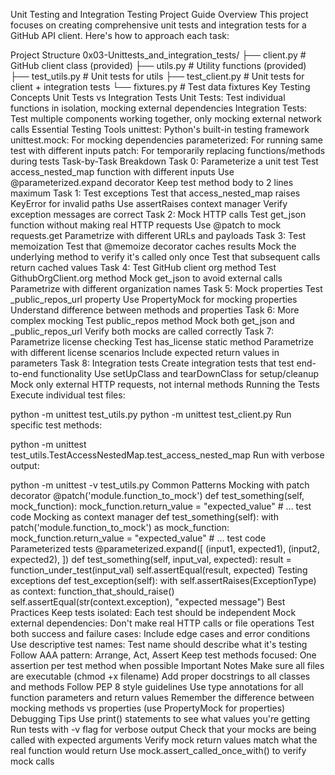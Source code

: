 Unit Testing and Integration Testing Project Guide
Overview
This project focuses on creating comprehensive unit tests and integration tests for a GitHub API client. Here's how to approach each task:

Project Structure
0x03-Unittests_and_integration_tests/
├── client.py              # GitHub client class (provided)
├── utils.py               # Utility functions (provided)
├── test_utils.py          # Unit tests for utils
├── test_client.py         # Unit tests for client + integration tests
└── fixtures.py            # Test data fixtures
Key Testing Concepts
Unit Tests vs Integration Tests
Unit Tests: Test individual functions in isolation, mocking external dependencies
Integration Tests: Test multiple components working together, only mocking external network calls
Essential Testing Tools
unittest: Python's built-in testing framework
unittest.mock: For mocking dependencies
parameterized: For running same test with different inputs
patch: For temporarily replacing functions/methods during tests
Task-by-Task Breakdown
Task 0: Parameterize a unit test
Test access_nested_map function with different inputs
Use @parameterized.expand decorator
Keep test method body to 2 lines maximum
Task 1: Test exceptions
Test that access_nested_map raises KeyError for invalid paths
Use assertRaises context manager
Verify exception messages are correct
Task 2: Mock HTTP calls
Test get_json function without making real HTTP requests
Use @patch to mock requests.get
Parametrize with different URLs and payloads
Task 3: Test memoization
Test that @memoize decorator caches results
Mock the underlying method to verify it's called only once
Test that subsequent calls return cached values
Task 4: Test GitHub client org method
Test GithubOrgClient.org method
Mock get_json to avoid external calls
Parametrize with different organization names
Task 5: Mock properties
Test _public_repos_url property
Use PropertyMock for mocking properties
Understand difference between methods and properties
Task 6: More complex mocking
Test public_repos method
Mock both get_json and _public_repos_url
Verify both mocks are called correctly
Task 7: Parametrize license checking
Test has_license static method
Parametrize with different license scenarios
Include expected return values in parameters
Task 8: Integration tests
Create integration tests that test end-to-end functionality
Use setUpClass and tearDownClass for setup/cleanup
Mock only external HTTP requests, not internal methods
Running the Tests
Execute individual test files:

python -m unittest test_utils.py
python -m unittest test_client.py
Run specific test methods:

python -m unittest test_utils.TestAccessNestedMap.test_access_nested_map
Run with verbose output:

python -m unittest -v test_utils.py
Common Patterns
Mocking with patch decorator
@patch('module.function_to_mock')
def test_something(self, mock_function):
    mock_function.return_value = "expected_value"
    # ... test code
Mocking as context manager
def test_something(self):
    with patch('module.function_to_mock') as mock_function:
        mock_function.return_value = "expected_value"
        # ... test code
Parameterized tests
@parameterized.expand([
    (input1, expected1),
    (input2, expected2),
])
def test_something(self, input_val, expected):
    result = function_under_test(input_val)
    self.assertEqual(result, expected)
Testing exceptions
def test_exception(self):
    with self.assertRaises(ExceptionType) as context:
        function_that_should_raise()
    self.assertEqual(str(context.exception), "expected message")
Best Practices
Keep tests isolated: Each test should be independent
Mock external dependencies: Don't make real HTTP calls or file operations
Test both success and failure cases: Include edge cases and error conditions
Use descriptive test names: Test name should describe what it's testing
Follow AAA pattern: Arrange, Act, Assert
Keep test methods focused: One assertion per test method when possible
Important Notes
Make sure all files are executable (chmod +x filename)
Add proper docstrings to all classes and methods
Follow PEP 8 style guidelines
Use type annotations for all function parameters and return values
Remember the difference between mocking methods vs properties (use PropertyMock for properties)
Debugging Tips
Use print() statements to see what values you're getting
Run tests with -v flag for verbose output
Check that your mocks are being called with expected arguments
Verify mock return values match what the real function would return
Use mock.assert_called_once_with() to verify mock calls